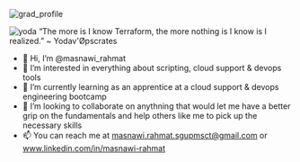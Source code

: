 ![grad_profile](https://user-images.githubusercontent.com/97861822/159736706-0b228932-b531-42d0-ad1a-a71a5d8756dc.gif)

![yoda](https://user-images.githubusercontent.com/97861822/159724388-a64b3b9a-4d06-4a27-823f-5815fa516bd9.gif) “The more is I know Terraform, the more nothing is I know is I realized.” ~ Yodav'Øpscrates

- 👋 Hi, I’m @masnawi_rahmat
- 👀 I’m interested in everything about scripting, cloud support & devops tools
- 🌱 I’m currently learning as an apprentice at a cloud support & devops engineering bootcamp
- 💞️ I’m looking to collaborate on anythning that would let me have a better grip on the fundamentals and help others like me to pick up the necessary skills
- 📫 You can reach me at masnawi.rahmat.sgupmsct@gmail.com or www.linkedin.com/in/masnawi-rahmat

<!---
masnawi-rahmat/masnawi-rahmat is a ✨ special ✨ repository because its `README.md` (this file) appears on your GitHub profile.
You can click the Preview link to take a look at your changes.
--->
